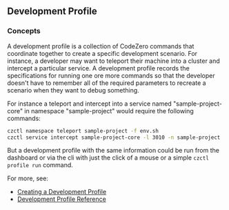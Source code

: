 ## Development Profile

### Concepts

A development profile is a collection of CodeZero commands that coordinate together to create a specific development scenario.
For instance, a developer may want to teleport their machine into a cluster and intercept a particular service.
A development profile records the specifications for running one ore more commands so that the developer doesn't have to remember all of the required parameters
to recreate a scenario when they want to debug something.

For instance a teleport and intercept into a service named "sample-project-core" in namespace "sample-project" would
require the following commands:

```bash
czctl namespace teleport sample-project -f env.sh
czctl service intercept sample-project-core -l 3010 -n sample-project
```
But a development profile with the same information could be run from the dashboard or via the cli with just the click of
a mouse or a simple `czctl profile run` command.

For more, see:

* [Creating a Development Profile](../guides/development-profiles.md)
* [Development Profile Reference](../reference/development-profile.md)